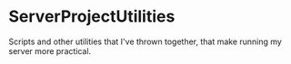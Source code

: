 # ServerProjectUtilities
Scripts and other utilities that I've thrown together, that make running my server more practical.
